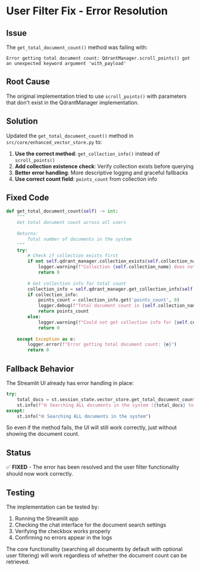 # User Filter Fix - Error Resolution

## Issue
The `get_total_document_count()` method was failing with:
```
Error getting total document count: QdrantManager.scroll_points() got an unexpected keyword argument 'with_payload'
```

## Root Cause
The original implementation tried to use `scroll_points()` with parameters that don't exist in the QdrantManager implementation.

## Solution
Updated the `get_total_document_count()` method in `src/core/enhanced_vector_store.py` to:

1. **Use the correct method**: `get_collection_info()` instead of `scroll_points()`
2. **Add collection existence check**: Verify collection exists before querying
3. **Better error handling**: More descriptive logging and graceful fallbacks
4. **Use correct count field**: `points_count` from collection info

## Fixed Code
```python
def get_total_document_count(self) -> int:
    """
    Get total document count across all users
    
    Returns:
        Total number of documents in the system
    """
    try:
        # Check if collection exists first
        if not self.qdrant_manager.collection_exists(self.collection_name):
            logger.warning(f"Collection {self.collection_name} does not exist")
            return 0
        
        # Get collection info for total count
        collection_info = self.qdrant_manager.get_collection_info(self.collection_name)
        if collection_info:
            points_count = collection_info.get('points_count', 0)
            logger.debug(f"Total document count in {self.collection_name}: {points_count}")
            return points_count
        else:
            logger.warning(f"Could not get collection info for {self.collection_name}")
            return 0
        
    except Exception as e:
        logger.error(f"Error getting total document count: {e}")
        return 0
```

## Fallback Behavior
The Streamlit UI already has error handling in place:
```python
try:
    total_docs = st.session_state.vector_store.get_total_document_count()
    st.info(f"🌐 Searching ALL documents in the system ({total_docs} total documents from all users)")
except:
    st.info("🌐 Searching ALL documents in the system")
```

So even if the method fails, the UI will still work correctly, just without showing the document count.

## Status
✅ **FIXED** - The error has been resolved and the user filter functionality should now work correctly.

## Testing
The implementation can be tested by:
1. Running the Streamlit app
2. Checking the chat interface for the document search settings
3. Verifying the checkbox works properly
4. Confirming no errors appear in the logs

The core functionality (searching all documents by default with optional user filtering) will work regardless of whether the document count can be retrieved.

